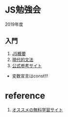 # JS勉強会
2019年度
## 入門
1. [JS概要](https://www.slideshare.net/toranoana-lab/node-siryou)
2. [現代的文法](https://jsprimer.net/)
3. [公式参考サイト](https://developer.mozilla.org/ja/docs/Web/JavaScript)
* 変数宣言はconst!!!
# reference
1. [オススメの無料学習サイト](https://www.codecademy.com/)
